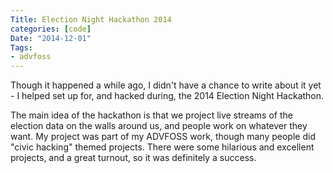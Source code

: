 ```yaml
---
Title: Election Night Hackathon 2014
categories: [code]
Date: "2014-12-01"
Tags:
- advfoss
---
```


Though it happened a while ago, I didn't have a chance to write about it yet - I helped set up for, and hacked during, the 2014 Election Night Hackathon.

The main idea of the hackathon is that we project live streams of the election data on the walls around us, and people work on whatever they want.
My project was part of my ADVFOSS work, though many people did "civic hacking" themed projects.
There were some hilarious and excellent projects, and a great turnout, so it was definitely a success.
